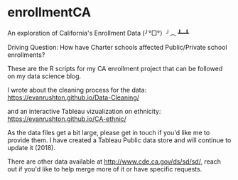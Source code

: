 # enrollmentCA
An exploration of California's Enrollment Data   (╯°□°）╯︵ ┻━┻

Driving Question: How have Charter schools affected Public/Private school enrollments?

These are the R scripts for my CA enrollment project that can be followed on my data science blog.

I wrote about the cleaning process for the data: https://evanrushton.github.io/Data-Cleaning/

and an interactive Tableau vizualization on ethnicity: https://evanrushton.github.io/CA-ethnic/

As the data files get a bit large, please get in touch if you'd like me to provide them. I have created a Tableau Public data store and will continue to update it (2018).

There are other data available at http://www.cde.ca.gov/ds/sd/sd/, reach out if you'd like to help merge more of it or have specific requests.

